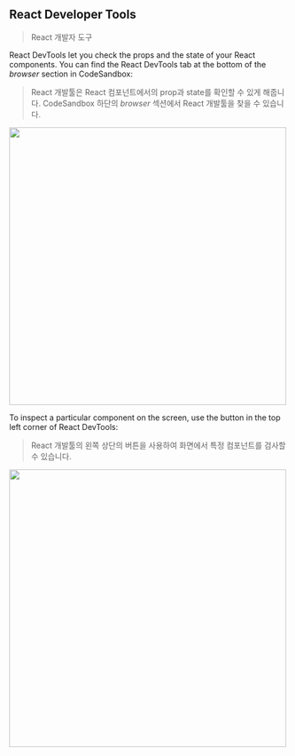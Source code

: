 ## React Developer Tools
> React 개발자 도구

React DevTools let you check the props and the state of your React components. You can find the React DevTools tab at the bottom of the _browser_ section in CodeSandbox:
> React 개발툴은 React 컴포넌트에서의 prop과 state를 확인할 수 있게 해줍니다. CodeSandbox 하단의 *browser* 섹션에서 React 개발툴을 찾을 수 있습니다.

<img src="https://user-images.githubusercontent.com/42595869/229333692-f93daeab-fedd-4b21-aff2-0eaa0f189192.png" width="500" height="auto">

To inspect a particular component on the screen, use the button in the top left corner of React DevTools:
> React 개발툴의 왼쪽 상단의 버튼을 사용하여 화면에서 특정 컴포넌트를 검사할 수 있습니다.

<img src="https://react.dev/images/tutorial/devtools-select.gif" width="500" height="auto">